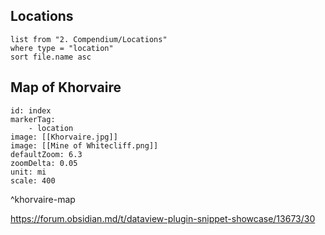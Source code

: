 ## Locations
```dataview
list from "2. Compendium/Locations"
where type = "location"
sort file.name asc
```

## Map of Khorvaire

```leaflet
id: index
markerTag:
	- location
image: [[Khorvaire.jpg]]
image: [[Mine of Whitecliff.png]]
defaultZoom: 6.3
zoomDelta: 0.05
unit: mi
scale: 400
```
^khorvaire-map

https://forum.obsidian.md/t/dataview-plugin-snippet-showcase/13673/30 